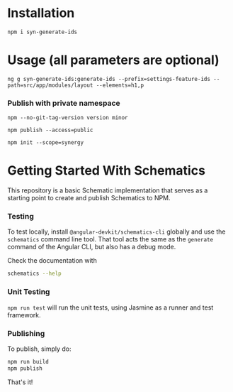 # Installation
```npm i syn-generate-ids```

# Usage (all parameters are optional)
```ng g syn-generate-ids:generate-ids --prefix=settings-feature-ids --path=src/app/modules/layout --elements=h1,p```



### Publish with private namespace
```npm --no-git-tag-version version minor```

```npm publish --access=public```

```npm init --scope=synergy```


# Getting Started With Schematics

This repository is a basic Schematic implementation that serves as a starting point to create and publish Schematics to NPM.

### Testing

To test locally, install `@angular-devkit/schematics-cli` globally and use the `schematics` command line tool. That tool acts the same as the `generate` command of the Angular CLI, but also has a debug mode.

Check the documentation with

```bash
schematics --help
```

### Unit Testing

`npm run test` will run the unit tests, using Jasmine as a runner and test framework.

### Publishing

To publish, simply do:

```bash
npm run build
npm publish
```

That's it!

